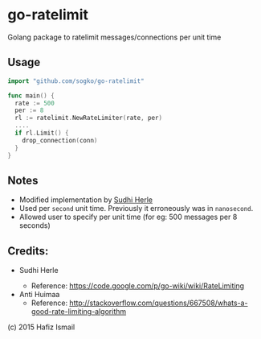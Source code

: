 # go-ratelimit
Golang package to ratelimit messages/connections per unit time

## Usage
```go
import "github.com/sogko/go-ratelimit"

func main() {
  rate := 500
  per := 8
  rl := ratelimit.NewRateLimiter(rate, per)
  ....
  if rl.Limit() {
    drop_connection(conn)
  }
}
```

## Notes
- Modified implementation by [Sudhi Herle](https://code.google.com/p/go-wiki/wiki/RateLimiting)
- Used per ```second``` unit time.
  Previously it erroneously was in ```nanosecond```.
- Allowed user to specify per unit time (for eg: 500 messages per 8 seconds)

## Credits:
- Sudhi Herle <sudhi-dot-herle-at-gmail-com>
  - Reference: https://code.google.com/p/go-wiki/wiki/RateLimiting
- Anti Huimaa
  - Reference: http://stackoverflow.com/questions/667508/whats-a-good-rate-limiting-algorithm

(c) 2015 Hafiz Ismail
